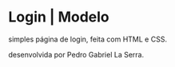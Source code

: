 # Login | Modelo

simples página de login, feita com HTML e CSS.

desenvolvida por Pedro Gabriel La Serra.
